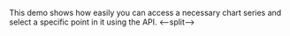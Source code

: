 This demo shows how easily you can access a&nbsp;necessary chart series and select a&nbsp;specific point in&nbsp;it&nbsp;using the API.
<--split-->